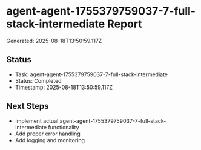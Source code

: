 # agent-agent-1755379759037-7-full-stack-intermediate Report

Generated: 2025-08-18T13:50:59.117Z

## Status
- Task: agent-agent-1755379759037-7-full-stack-intermediate
- Status: Completed
- Timestamp: 2025-08-18T13:50:59.117Z

## Next Steps
- Implement actual agent-agent-1755379759037-7-full-stack-intermediate functionality
- Add proper error handling
- Add logging and monitoring
